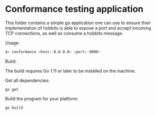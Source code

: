 # Conformance testing application

This folder contains a simple go application one can use to ensure their
implementation of hobbits is able to expose a port and accept incoming TCP connections, as well as consume a hobbits message.

Usage:
```bash
$> conformance <host:-0.0.0.0> <port:-9000>
```

Build:

The build requires Go 1.11 or later to be installed on the machine.

Get all dependencies:
```
go get
```
Build the program for your platform:
```
go build
```